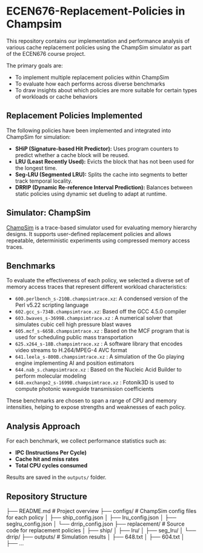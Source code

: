 # ECEN676-Replacement-Policies in Champsim 

This repository contains our implementation and performance analysis of various cache replacement policies using the ChampSim simulator as part of the ECEN676 course project.

The primary goals are:
- To implement multiple replacement policies within ChampSim
- To evaluate how each performs across diverse benchmarks
- To draw insights about which policies are more suitable for certain types of workloads or cache behaviors

##  Replacement Policies Implemented

The following policies have been implemented and integrated into ChampSim for simulation:

- **SHiP (Signature-based Hit Predictor):** Uses program counters to predict whether a cache block will be reused.
- **LRU (Least Recently Used):** Evicts the block that has not been used for the longest time.
- **Seg-LRU (Segmented LRU):** Splits the cache into segments to better track temporal locality.
- **DRRIP (Dynamic Re-reference Interval Prediction):** Balances between static policies using dynamic set dueling to adapt at runtime.

##  Simulator: ChampSim

[ChampSim](https://github.com/ChampSim/ChampSim) is a trace-based simulator used for evaluating memory hierarchy designs. It supports user-defined replacement policies and allows repeatable, deterministic experiments using compressed memory access traces.

## Benchmarks

To evaluate the effectiveness of each policy, we selected a diverse set of memory access traces that represent different workload characteristics:

- `600.perlbench_s-210B.champsimtrace.xz`: A condensed version of the Perl v5.22 scripting language 
- `602.gcc_s-734B.champsimtrace.xz`: Based off the GCC 4.5.0 compiler 
- `603.bwaves_s-3699B.champsimtrace.xz` : A numerical solver that simulates cubic cell high pressure blast waves
- `605.mcf_s-665B.champsimtrace.xz` : Based on the MCF program that is used for scheduling public mass transportation
- `625.x264_s-18B.champsimtrace.xz` : A software library that encodes video streams to H.264/MPEG-4 AVC format
- `641.leela_s-800B.champsimtrace.xz` : A simulation of the Go playing engine implementing AI and position estimators
- `644.nab_s.champsimtrace.xz` : Based on the Nucleic Acid Builder to perform molecular modeling
- `648.exchange2_s-1699B.champsimtrace.xz` : Fotonik3D is used to compute photonic waveguide transmission coefficients

These benchmarks are chosen to span a range of CPU and memory intensities, helping to expose strengths and weaknesses of each policy.

## Analysis Approach

For each benchmark, we collect performance statistics such as:

- **IPC (Instructions Per Cycle)**
- **Cache hit and miss rates**
- **Total CPU cycles consumed**

Results are saved in the `outputs/` folder. 

## Repository Structure



├── README.md                   # Project overview
├── configs/                    # ChampSim config files for each policy
│   ├── ship_config.json
│   ├── lru_config.json
│   ├── seglru_config.json
│   └── drrip_config.json
├── replacement/                # Source code for replacement policies
│   ├── ship/
│   ├── lru/
│   ├── seg_lru/
│   └── drrip/
├── outputs/                     # Simulation results
│   ├── 648.txt
│   ├── 604.txt
│   ├── ...
